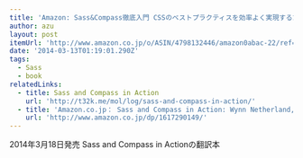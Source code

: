 ```yaml
---
title: 'Amazon: Sass&Compass徹底入門 CSSのベストプラクティスを効率よく実現するために [大型本]: Wynn Netherland, Nathan Weizenbaum, Chris Eppstein, Brandon Mathis, 石本 光司 (株式会社サイバーエージェント), 株式会社トップスタジオ'
author: azu
layout: post
itemUrl: 'http://www.amazon.co.jp/o/ASIN/4798132446/amazon0abac-22/ref=nosim'
date: '2014-03-13T01:19:01.290Z'
tags:
  - Sass
  - book
relatedLinks:
  - title: Sass and Compass in Action
    url: 'http://t32k.me/mol/log/sass-and-compass-in-action/'
  - title: 'Amazon.co.jp： Sass and Compass in Action: Wynn Netherland, Nathan Weizenbaum, Chris Eppstein, Brandon Mathis: 洋書'
    url: 'http://www.amazon.co.jp/dp/1617290149/'
---
```

2014年3月18日発売
Sass and Compass in Actionの翻訳本
